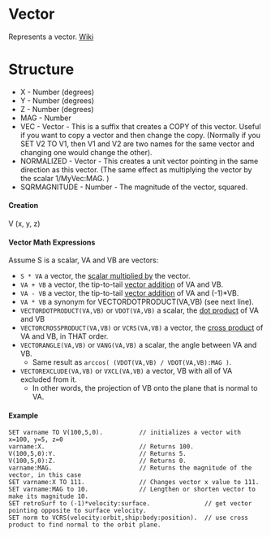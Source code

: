 # Vector

Represents a vector. [Wiki](http://en.wikipedia.org/wiki/Euclidean_vector)

Structure
=========

* X - Number (degrees)
* Y - Number (degrees)
* Z - Number (degrees)
* MAG - Number
* VEC - Vector - This is a suffix that creates a COPY of this vector.  Useful if you want to copy a vector and then change the copy.  (Normally if you SET V2 TO V1, then V1 and V2 are two names for the same vector and changing one would change the other).
* NORMALIZED - Vector - This creates a unit vector pointing in the same direction as this vector.  (The same effect as multiplying the vector by the scalar 1/MyVec:MAG. )
* SQRMAGNITUDE - Number - The magnitude of the vector, squared.

#### Creation

V (x, y, z)

#### Vector Math Expressions

Assume S is a scalar, VA and VB are vectors:
    
* ```S * VA``` a vector, the [scalar multiplied by](http://en.wikipedia.org/wiki/Vector_addition#Scalar_multiplication) the vector.
* ```VA + VB``` a vector, the tip-to-tail [vector addition](http://en.wikipedia.org/wiki/Vector_addition#Addition_and_subtraction) of VA and VB.
* ```VA - VB``` a vector, the tip-to-tail [vector addition](http://en.wikipedia.org/wiki/Vector_addition#Addition_and_subtraction) of VA and (-1)*VB.
* ```VA * VB``` a synonym for VECTORDOTPRODUCT(VA,VB) (see next line).
* ```VECTORDOTPRODUCT(VA,VB)``` or ```VDOT(VA,VB)``` a scalar, the [dot product](http://en.wikipedia.org/wiki/Dot_product) of VA and VB
* ```VECTORCROSSPRODUCT(VA,VB)``` or ```VCRS(VA,VB)``` a vector, the [cross product](http://en.wikipedia.org/wiki/Cross_product) of VA and VB, in THAT order.
* ```VECTORANGLE(VA,VB)``` or ```VANG(VA,VB)``` a scalar, the angle between VA and VB.
  *    Same result as ```arccos( (VDOT(VA,VB) / VDOT(VA,VB):MAG )```.
* ```VECTOREXCLUDE(VA,VB)``` or ```VXCL(VA,VB)``` a vector, VB with all of VA excluded from it.
  *    In other words, the projection of VB onto the plane that is normal to VA.

#### Example
    SET varname TO V(100,5,0).          // initializes a vector with x=100, y=5, z=0
    varname:X.                          // Returns 100.
    V(100,5,0):Y.                       // Returns 5.
    V(100,5,0):Z.                       // Returns 0.
    varname:MAG.                        // Returns the magnitude of the vector, in this case
    SET varname:X TO 111.               // Changes vector x value to 111.
    SET varname:MAG to 10.              // Lengthen or shorten vector to make its magnitude 10.
    SET retroSurf to (-1)*velocity:surface.               // get vector pointing opposite to surface velocity.
    SET norm to VCRS(velocity:orbit,ship:body:position).  // use cross product to find normal to the orbit plane.
    
